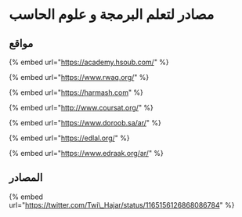 # مصادر لتعلم البرمجة و علوم الحاسب

## مواقع

{% embed url="https://academy.hsoub.com/" %}

{% embed url="https://www.rwaq.org/" %}

{% embed url="https://harmash.com" %}

{% embed url="http://www.coursat.org/" %}

{% embed url="https://www.doroob.sa/ar/" %}

{% embed url="https://edlal.org/" %}

{% embed url="https://www.edraak.org/ar/" %}



## المصادر

{% embed url="https://twitter.com/Twi\_Hajar/status/1165156126868086784" %}



